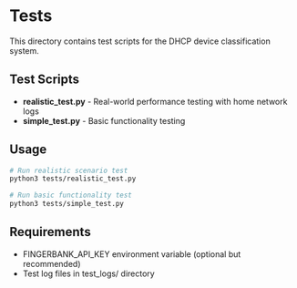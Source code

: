 # Tests

This directory contains test scripts for the DHCP device classification system.

## Test Scripts

- **realistic_test.py** - Real-world performance testing with home network logs
- **simple_test.py** - Basic functionality testing

## Usage

```bash
# Run realistic scenario test
python3 tests/realistic_test.py

# Run basic functionality test  
python3 tests/simple_test.py
```

## Requirements

- FINGERBANK_API_KEY environment variable (optional but recommended)
- Test log files in test_logs/ directory